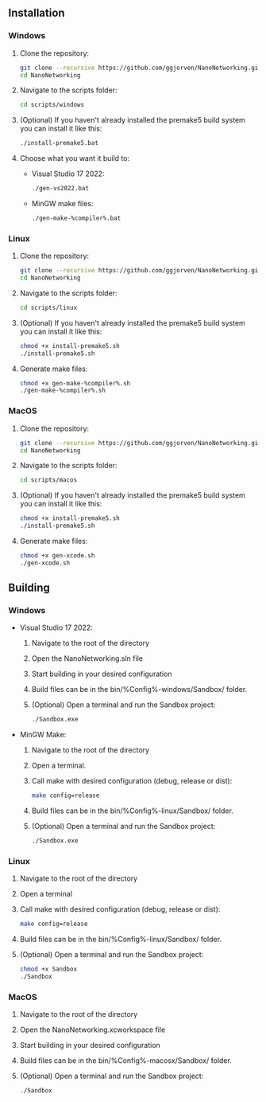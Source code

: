 ## Installation

### Windows

1. Clone the repository:
    ```sh
    git clone --recursive https://github.com/ggjorven/NanoNetworking.git
    cd NanoNetworking
    ```

2. Navigate to the scripts folder:
    ```sh
    cd scripts/windows
    ```

3. (Optional) If you haven't already installed the premake5 build system you can install it like this:
    ```sh
    ./install-premake5.bat
    ```

4. Choose what you want it build to:
    - Visual Studio 17 2022:
        ```sh
        ./gen-vs2022.bat
        ```
    - MinGW make files:
        ```sh
        ./gen-make-%compiler%.bat
        ```

### Linux

1. Clone the repository:
    ```sh
    git clone --recursive https://github.com/ggjorven/NanoNetworking.git
    cd NanoNetworking
    ```

2. Navigate to the scripts folder:
    ```sh
    cd scripts/linux
    ```

3. (Optional) If you haven't already installed the premake5 build system you can install it like this:
    ```sh
    chmod +x install-premake5.sh
    ./install-premake5.sh
    ```

4. Generate make files:
    ```sh
    chmod +x gen-make-%compiler%.sh
    ./gen-make-%compiler%.sh
    ```

### MacOS

1. Clone the repository:
    ```sh
    git clone --recursive https://github.com/ggjorven/NanoNetworking.git
    cd NanoNetworking
    ```

2. Navigate to the scripts folder:
    ```sh
    cd scripts/macos
    ```

3. (Optional) If you haven't already installed the premake5 build system you can install it like this:
    ```sh
    chmod +x install-premake5.sh
    ./install-premake5.sh
    ```

4. Generate make files:
    ```sh
    chmod +x gen-xcode.sh
    ./gen-xcode.sh
    ```

## Building

### Windows
- Visual Studio 17 2022:
    1. Navigate to the root of the directory
    2. Open the NanoNetworking.sln file
    3. Start building in your desired configuration
    4. Build files can be in the bin/%Config%-windows/Sandbox/ folder.
    5. (Optional) Open a terminal and run the Sandbox project:

        ```sh
        ./Sandbox.exe 
        ```

- MinGW Make:
    1. Navigate to the root of the directory
    2. Open a terminal.
    3. Call make with desired configuration (debug, release or dist):

        ```sh
        make config=release
        ```

    5. Build files can be in the bin/%Config%-linux/Sandbox/ folder.
    6. (Optional) Open a terminal and run the Sandbox project:
        ```sh
        ./Sandbox.exe 
        ```

### Linux

1. Navigate to the root of the directory
2. Open a terminal
3. Call make with desired configuration (debug, release or dist):

    ```sh
    make config=release
    ```

5. Build files can be in the bin/%Config%-linux/Sandbox/ folder.
6. (Optional) Open a terminal and run the Sandbox project:

    ```sh
    chmod +x Sandbox
    ./Sandbox
    ```

### MacOS
1. Navigate to the root of the directory
2. Open the NanoNetworking.xcworkspace file
3. Start building in your desired configuration
4. Build files can be in the bin/%Config%-macosx/Sandbox/ folder.
5. (Optional) Open a terminal and run the Sandbox project:

    ```sh
    ./Sandbox
    ```